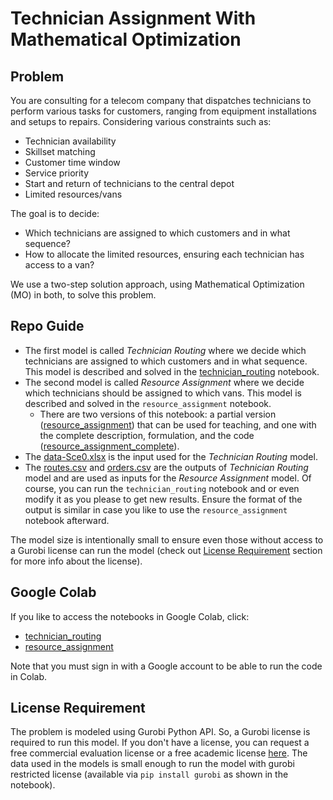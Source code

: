 # Technician Assignment With Mathematical Optimization

## Problem
You are consulting for a telecom company that dispatches technicians to perform various tasks for customers, 
ranging from equipment installations and setups to repairs. Considering various constraints such as:
- Technician availability
- Skillset matching
- Customer time window
- Service priority
- Start and return of technicians to the central depot
- Limited resources/vans

The goal is to decide:
- Which technicians are assigned to which customers and in what sequence?
- How to allocate the limited resources, ensuring each technician has access to a van?

We use a two-step solution approach, using Mathematical Optimization (MO) in both, to solve this problem.

## Repo Guide
- The first model is called _Technician Routing_ where we decide which technicians are assigned to which customers 
and in what sequence. This model is described and solved in the [technician_routing](technician_routing.ipynb) notebook.
- The second model is called _Resource Assignment_ where we decide which technicians should be assigned to which vans.
  This model is described and solved in the `resource_assignment` notebook. 
  - There are two versions of this notebook: a partial version ([resource_assignment](resource_assignment.ipynb)) 
    that can be used for teaching, and one with the complete description, formulation, and the code ([resource_assignment_complete](resource_assignment_complete.ipynb)). 
- The [data-Sce0.xlsx](data-Sce0.xlsx) is the input used for the _Technician Routing_ model.
- The [routes.csv](routes.csv) and [orders.csv](orders.csv) are the outputs of _Technician Routing_ model 
  and are used as inputs for the _Resource Assignment_ model. Of course, you can run the `technician_routing` notebook and 
  or even modify it as you please to get new results. Ensure the format of the output is similar
  in case you like to use the `resource_assignment` notebook afterward.

The model size is intentionally small to ensure even those without access to a Gurobi license can run the model (check out [License Requirement](#license-requirement) section for more info about the license).

## Google Colab
If you like to access the notebooks in Google Colab, click: 
- [technician_routing](https://colab.research.google.com/github/decision-spot/technician_assignment/blob/main/technician_routing.ipynb)
- [resource_assignment](https://colab.research.google.com/github/decision-spot/technician_assignment/blob/main/resource_assignment_complete.ipynb)

Note that you must sign in with a Google account to be able to run the code in Colab.

## License Requirement
The problem is modeled using Gurobi Python API. So, a Gurobi license is required to run this model.
If you don't have a license, you can request a free commercial evaluation license 
or a free academic license [here](https://www.gurobi.com/downloads/).
The data used in the models is small enough to run the model with gurobi restricted license
(available via `pip install gurobi` as shown in the notebook).
